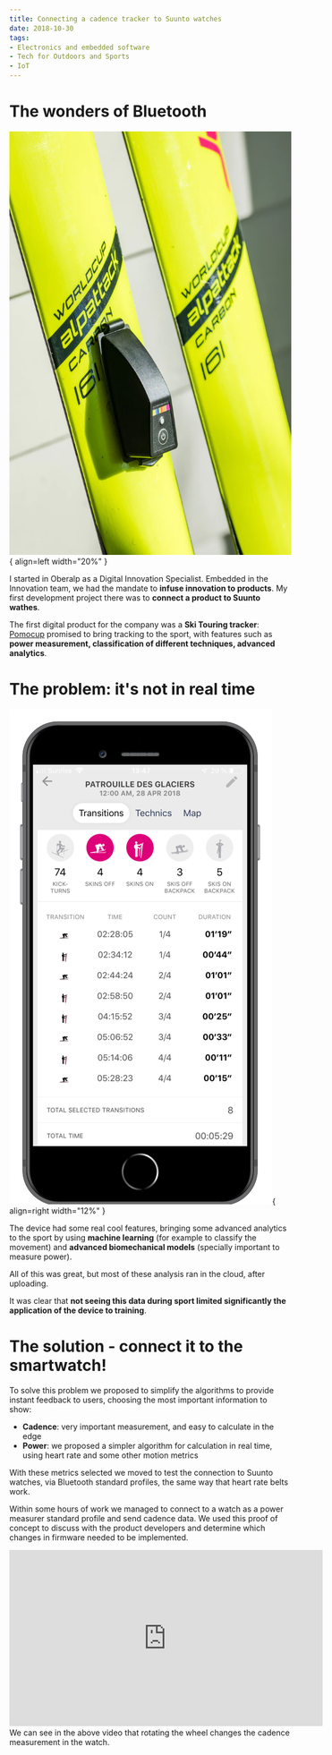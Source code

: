 ```yaml
---
title: Connecting a cadence tracker to Suunto watches
date: 2018-10-30
tags:
- Electronics and embedded software
- Tech for Outdoors and Sports
- IoT
---
```

# The wonders of Bluetooth

![pomocup on skis](img/pomocup_on_skis.webp){ align=left width="20%" }

I started in Oberalp as a Digital Innovation Specialist. Embedded in the Innovation team, we had the mandate to **infuse innovation to products**. My first development project there was to **connect a product to Suunto wathes**.

The first digital product for the company was a **Ski Touring tracker**: [Pomocup](https://pomocup.com/) promised to bring tracking to the sport, with features such as **power measurement, classification of different techniques, advanced analytics**.

# The problem: it's not in real time

![pomocup analytics](img/pomocup_screen.png){ align=right width="12%" }

The device had some real cool features, bringing some advanced analytics to the sport by using **machine learning** (for example to classify the movement) and **advanced biomechanical models** (specially important to measure power).

All of this was great, but most of these analysis ran in the cloud, after uploading.

It was clear that **not seeing this data during sport limited significantly the application of the device to training**.

# The solution - connect it to the smartwatch!

To solve this problem we proposed to simplify the algorithms to provide instant feedback to users, choosing the most important information to show:

* **Cadence**: very important measurement, and easy to calculate in the edge
* **Power**: we proposed a simpler algorithm for calculation in real time, using heart rate and some other motion metrics

With these metrics selected we moved to test the connection to Suunto watches, via Bluetooth standard profiles, the same way that heart rate belts work.

Within some hours of work we managed to connect to a watch as a power measurer standard profile and send cadence data. We used this proof of concept to discuss with the product developers and determine which changes in firmware needed to be implemented.

<iframe width="560" height="315" src="https://www.youtube.com/embed/6ufy-PDhE20?si=2T-57TwAeVhTbr4N" title="YouTube video player" frameborder="0" allow="accelerometer; autoplay; clipboard-write; encrypted-media; gyroscope; picture-in-picture; web-share" allowfullscreen>
</iframe>
We can see in the above video that rotating the wheel changes the cadence measurement in the watch.







